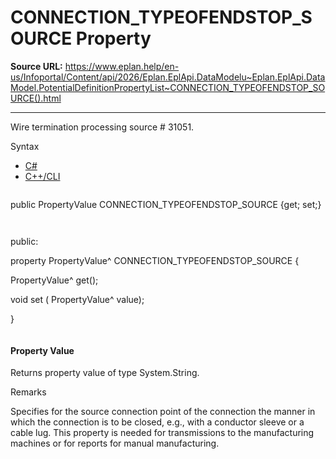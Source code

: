 # CONNECTION_TYPEOFENDSTOP_SOURCE Property

**Source URL:** https://www.eplan.help/en-us/Infoportal/Content/api/2026/Eplan.EplApi.DataModelu~Eplan.EplApi.DataModel.PotentialDefinitionPropertyList~CONNECTION_TYPEOFENDSTOP_SOURCE().html

---

Wire termination processing source # 31051.

Syntax

- [C#](#i-syntax-CS)
- [C++/CLI](#i-syntax-CPP2005)

```
```
public PropertyValue CONNECTION_TYPEOFENDSTOP_SOURCE {get; set;}
```
```

```
```
public:

property PropertyValue^ CONNECTION_TYPEOFENDSTOP_SOURCE {

   PropertyValue^ get();

   void set (    PropertyValue^ value);

}
```
```

#### Property Value

Returns property value of type System.String.

Remarks

Specifies for the source connection point of the connection the manner in which the connection is to be closed, e.g., with a conductor sleeve or a cable lug. This property is needed for transmissions to the manufacturing machines or for reports for manual manufacturing.
